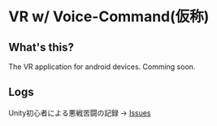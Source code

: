 # VR w/ Voice-Command(仮称)
## What's this?
The VR application for android devices.
Comming soon.

## Logs
Unity初心者による悪戦苦闘の記録 -> [Issues](https://github.com/akinening/voice-vr/issues?q=is%3Aissue+is%3Aclosed)
